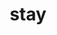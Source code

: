 ---
title: "stay"
weight: 6
tags:
    - gallery
images:
    - https://live.staticflickr.com/65535/52777839384_c10050fa7c_k.jpg
hideExif: true
hideTitle: true
---